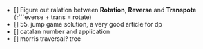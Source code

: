 - [] Figure out ralation between **Rotation**, **Reverse** and **Transpote** (r```everse + trans = rotate)
- [] 55. jump game solution, a very good article for dp
- [] catalan number and application
- [] morris traversal? tree